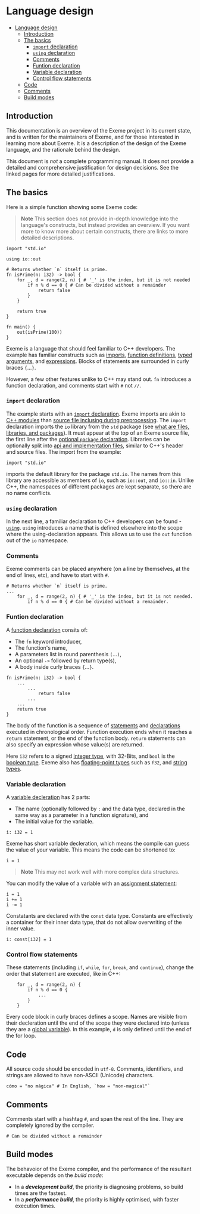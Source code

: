 # Language design

- [Language design](#language-design)
  - [Introduction](#introduction)
  - [The basics](#the-basics)
    - [`import` declaration](#import-declaration)
    - [`using` declaration](#using-declaration)
    - [Comments](#comments)
    - [Funtion declaration](#funtion-declaration)
    - [Variable declaration](#variable-declaration)
    - [Control flow statements](#control-flow-statements)
  - [Code](#code)
  - [Comments](#comments-1)
  - [Build modes](#build-modes)

## Introduction

This documentation is an overview of the Exeme project in its current state, and is written for the maintainers of Exeme, and for those interested in learning more about Exeme. It is a description of the design of the Exeme language, and the rationale behind the design.

This document is *not* a complete programming manual. It does not provide a detailed and comprehensive justification for design decisions. See the linked pages for more detailed justifications.

## The basics

Here is a simple function showing some Exeme code:

> **Note** This section does not provide in-depth knowledge into the language's constructs, but instead provides an overview. If you want more to know more about certain constructs, there are links to more detailed descriptions.

```
import "std.io"

using io::out

# Returns whether `n` itself is prime.
fn isPrime(n: i32) -> bool {
    for _, d = range(2, n) { # '_' is the index, but it is not needed
        if n % d == 0 { # Can be divided without a remainder
            return false
        }
    }

    return true
}

fn main() {
    out(isPrime(100))
}
```

Exeme is a language that should feel familiar to C++ developers. The example has familiar constructs such as [imports](), [function definitions](), [typed arguments](), and [expressions](). Blocks of statements are surrounded in curly braces `{`...`}`.

However, a few other features unlike to C++ may stand out. `fn` introduces a function declaration, and comments start with `#` not `//`.

### `import` declaration

The example starts with an [`import` declaration](). Exeme imports are akin to [C++ modules](https://en.cppreference.com/w/cpp/language/modules) than [source file inclusing during preprocessing](https://en.cppreference.com/w/cpp/preprocessor/include). The `import` declaration imports the `io` library from the `std` package (see [what are files, libraries, and packages]()). It must appear at the top of an Exeme source file, the first line after the [optional `package` declaration]().  Libraries can be optionally split into [api and implementation files](), similar to C++'s header and source files. The import from the example:

```import "std.io"```

imports the default library for the package `std.io`. The names from this library are accessible as members of `io`, such as `io::out`, and `io::in`. Unlike C++, the namespaces of different packages are kept separate, so there are no name conflicts.

### `using` declaration

In the next line, a familiar declaration to C++ developers can be found - [`using`](). `using` introduces a name that is defined elsewhere into the scope where the using-declaration appears. This allows us to use the `out` function out of the `io` namespace.

### Comments

Exeme comments can be placed anywhere (on a line by themselves, at the end of lines, etc), and have to start with `#`.

```
# Returns whether `n` itself is prime.
...
    for _, d = range(2, n) { # '_' is the index, but it is not needed.
        if n % d == 0 { # Can be divided without a remainder.
```

### Funtion declaration

A [function declaration]() consits of:

* The `fn` keyword introducer,
* The function's name,
* A parameters list in round parenthesis `(`...`)`,
* An optional `->` followed by return type(s),
* A body inside curly braces `{`...`}`.

```
fn isPrime(n: i32) -> bool {
    ...
        ...
            return false
        ...
    ...
    return true
}
```

The body of the function is a sequence of [statements]() and [declarations]() executed in chronological order. Function execution ends when it reaches a `return` statement, or the end of the function body. `return` statements can also specify an expression whose value(s) are returned.

Here `i32` refers to a signed [integer type](), with 32-Bits, and `bool` is the [boolean type](). Exeme also has [floating-point types]() such as `f32`, and [string types]().

### Variable declaration

A [variable decleration]() has 2 parts:

*  The name (optionally followed by `:` and the data type, declared in the same way as a parameter in a function signature), and
*  The initial value for the variable.

```
i: i32 = 1
```

Exeme has short variable decleration, which means the compile can guess the value of your variable. This means the code can be shortened to:

```
i = 1
```
> **Note** This may not work well with more complex data structures.

You can modify the value of a variable with an [assignment statement](assignment.md):

```
i = 1
i += 1
i -= 1
```

Constatants are declared with the `const` data type. Constants are effectively a container for their inner data type, that do not allow overwriting of the inner value.

```
i: const[i32] = 1
```

### Control flow statements

These statements (including `if`, `while`, `for`, `break`, and `continue`), change the order that statement are executed, like in C++:

```
    for _, d = range(2, n) {
        if n % d == 0 {
            ...
        }
    }
```

Every code block in curly braces defines a scope. Names are visible from their decleration until the end of the scope they were declared into (unless they are a [global variable]()). In this example, `d` is only defined until the end of the for loop.

## Code

All source code should be encoded in `utf-8`. Comments, identifiers, and strings are allowed to have non-ASCII (Unicode) characters.

```
cómo = "no mágica" # In English, `how = "non-magical"`
```

## Comments

Comments start with a hashtag `#`, and span the rest of the line. They are completely ignored by the compiler.

```
# Can be divided without a remainder
```

## Build modes

The behavoior of the Exeme compiler, and the performance of the resultant executable depends on the *build mode*:

* In a ***development build***, the priority is diagnosing problems, so build times are the fastest.
* In a ***performance build***, the priority is highly optimised, with faster execution times.
